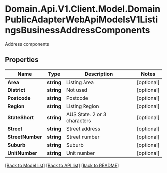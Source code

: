 # Domain.Api.V1.Client.Model.DomainPublicAdapterWebApiModelsV1ListingsBusinessAddressComponents
Address components
## Properties

Name | Type | Description | Notes
------------ | ------------- | ------------- | -------------
**Area** | **string** | Listing Area | [optional] 
**District** | **string** | Not used | [optional] 
**Postcode** | **string** | Postcode | [optional] 
**Region** | **string** | Listing Region | [optional] 
**StateShort** | **string** | AUS State. 2 or 3 characters | [optional] 
**Street** | **string** | Street address | [optional] 
**StreetNumber** | **string** | Street number | [optional] 
**Suburb** | **string** | Suburb | [optional] 
**UnitNumber** | **string** | Unit number | [optional] 

[[Back to Model list]](../README.md#documentation-for-models) [[Back to API list]](../README.md#documentation-for-api-endpoints) [[Back to README]](../README.md)

